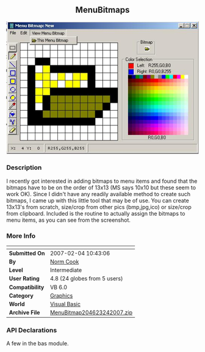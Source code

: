 ﻿<div align="center">

## MenuBitmaps

<img src="PIC2007241156399868.jpg">
</div>

### Description

I recently got interested in adding bitmaps to menu items and found that the bitmaps have to be on the order of 13x13 (MS says 10x10 but these seem to work OK). Since I didn't have any readily available method to create such bitmaps, I came up with this little tool that may be of use. You can create 13x13's from scratch, size/crop from other pics (bmp,jpg,ico) or size/crop from clipboard. Included is the routine to actually assign the bitmaps to menu items, as you can see from the screenshot.
 
### More Info
 


<span>             |<span>
---                |---
**Submitted On**   |2007-02-04 10:43:06
**By**             |[Norm Cook](https://github.com/Planet-Source-Code/PSCIndex/blob/master/ByAuthor/norm-cook.md)
**Level**          |Intermediate
**User Rating**    |4.8 (24 globes from 5 users)
**Compatibility**  |VB 6\.0
**Category**       |[Graphics](https://github.com/Planet-Source-Code/PSCIndex/blob/master/ByCategory/graphics__1-46.md)
**World**          |[Visual Basic](https://github.com/Planet-Source-Code/PSCIndex/blob/master/ByWorld/visual-basic.md)
**Archive File**   |[MenuBitmap204623242007\.zip](https://github.com/Planet-Source-Code/norm-cook-menubitmaps__1-67787/archive/master.zip)

### API Declarations

A few in the bas module.





